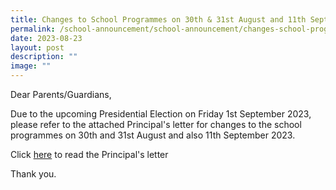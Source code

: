 ```yaml
---
title: Changes to School Programmes on 30th & 31st August and 11th September 2023
permalink: /school-announcement/school-announcement/changes-school-programmes/
date: 2023-08-23
layout: post
description: ""
image: ""
---
```

Dear Parents/Guardians,

Due to the upcoming Presidential Election on Friday 1st September 2023, please refer to the attached Principal's letter for changes to the school programmes on 30th and 31st August and also 11th September 2023.

Click [here](/files/Announcements/2023/letter%20to%20parents%20for%20teachers'%20day%202023.pdf) to read the Principal's letter

Thank you.